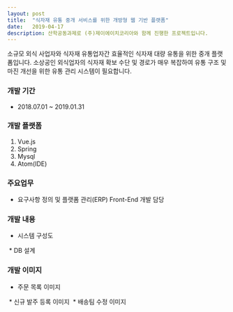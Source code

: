 ```yaml
---
layout: post
title:  "식자재 유통 중개 서비스를 위한 개방형 웹 기반 플랫폼"
date:   2019-04-17
description: 산학공동과제로 (주)제이에이치코리아와 함께 진행한 프로젝트입니다.
---
```


<p class="intro"><span class="dropcap">소</span>규모 외식 사업자와 식자재 유통업자간 효율적인 식자재 대량 유통을 위한 중개 플랫폼입니다. 소상공인 외식업자의 식자재 확보 수단 및 경로가 매우 복잡하여 유통 구조 및 마진 개선을 위한 유통 관리 시스템이 필요합니다. </p>

<!-- # Heading 1

## Heading 2

### Heading 3

#### Heading 4

##### Heading 5

###### Heading 6 -->

<!-- <blockquote>개발 환경</blockquote> -->

### 개발 기간
* 2018.07.01 ~ 2019.01.31

### 개발 플랫폼
1. Vue.js
2. Spring
3. Mysql
4. Atom(IDE)

### 주요업무
* 요구사항 정의 및 플랫폼 관리(ERP) Front-End 개발 담당

### 개발 내용
* 시스템 구성도
<img src="{{ '/assets/img/산학공동과제_시스템구성도.JPG'}}" style="margin-bottom:0" alt="">
* DB 설계
<img src="{{ '/assets/img/산학공동과제_DB.png'}}" style="margin-bottom:0" alt="">

### 개발 이미지
* 주문 목록 이미지
<img src="{{ '/assets/img/산학공동과제_주문목록.png'}}" style="margin-bottom:0" alt="">
* 신규 발주 등록 이미지
<img src="{{ '/assets/img/산학공동과제_신규발주등록.png'}}" style="margin-bottom:0" alt="">
* 배송팀 수정 이미지
<img src="{{ '/assets/img/산학공동과제_배송팀수정.png'}}" style="margin-bottom:0" alt="">
